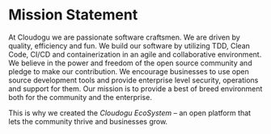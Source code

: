 # Mission Statement

At Cloudogu we are passionate software craftsmen. We are driven by quality, efficiency and fun. We build our software by utilizing TDD, Clean Code, CI/CD and containerization in an agile and collaborative environment. We believe in the power and freedom of the open source community and pledge to make our contribution. We encourage businesses to use open source development tools and provide enterprise level security, operations and support for them. Our mission is to provide a best of breed environment both for the community and the enterprise.

This is why we created the *Cloudogu EcoSystem* – an open platform that lets the community thrive and businesses grow.
